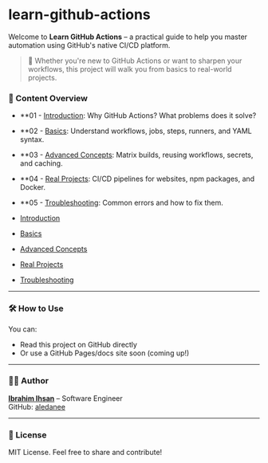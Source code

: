 # learn-github-actions

Welcome to **Learn GitHub Actions** – a practical guide to help you master automation using GitHub's native CI/CD platform.

> 🚀 Whether you're new to GitHub Actions or want to sharpen your workflows, this project will walk you from basics to real-world projects.

### 📖 Content Overview

- **01 - [Introduction](01-introduction.md): Why GitHub Actions? What problems does it solve?
- **02 - [Basics](02-basics.md): Understand workflows, jobs, steps, runners, and YAML syntax.
- **03 - [Advanced Concepts](03-advanced.md): Matrix builds, reusing workflows, secrets, and caching.
- **04 - [Real Projects](04-real-projects.md): CI/CD pipelines for websites, npm packages, and Docker.
- **05 - [Troubleshooting](05-troubleshooting.md): Common errors and how to fix them.


- [Introduction](01-introduction.md)
- [Basics](02-basics.md)
- [Advanced Concepts](03-advanced.md)
- [Real Projects](04-real-projects.md)
- [Troubleshooting](05-troubleshooting.md)


---

### 🛠️ How to Use

You can:
- Read this project on GitHub directly
- Or use a GitHub Pages/docs site soon (coming up!)

---

### 👨‍💻 Author
[**Ibrahim Ihsan**](https://ibrahimihsan.site) – Software Engineer  
GitHub: [aledanee](https://github.com/aledanee)

---

### 📢 License
MIT License. Feel free to share and contribute!
